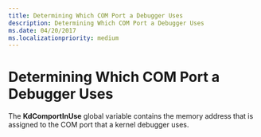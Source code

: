 ```yaml
---
title: Determining Which COM Port a Debugger Uses
description: Determining Which COM Port a Debugger Uses
ms.date: 04/20/2017
ms.localizationpriority: medium
---
```


# Determining Which COM Port a Debugger Uses


The **KdComportInUse** global variable contains the memory address that is assigned to the COM port that a kernel debugger uses.

 

 




